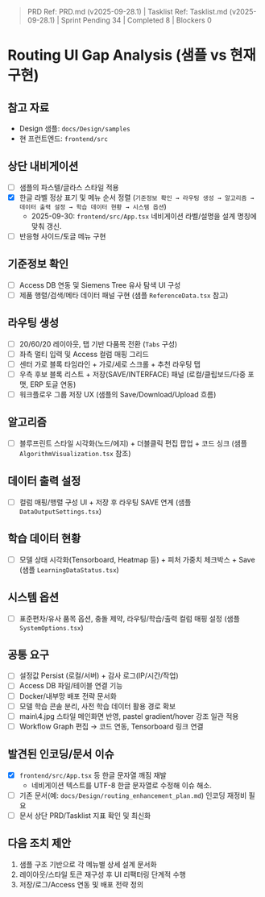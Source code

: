 ﻿> PRD Ref: PRD.md (v2025-09-28.1) | Tasklist Ref: Tasklist.md (v2025-09-28.1) | Sprint Pending 34 | Completed 8 | Blockers 0

# Routing UI Gap Analysis (샘플 vs 현재 구현)

## 참고 자료
- Design 샘플: `docs/Design/samples`
- 현 프런트엔드: `frontend/src`

## 상단 내비게이션
- [ ] 샘플의 파스텔/글라스 스타일 적용
- [x] 한글 라벨 정상 표기 및 메뉴 순서 정렬 (`기준정보 확인 → 라우팅 생성 → 알고리즘 → 데이터 출력 설정 → 학습 데이터 현황 → 시스템 옵션`)
  - 2025-09-30: `frontend/src/App.tsx` 네비게이션 라벨/설명을 설계 명칭에 맞춰 갱신.
- [ ] 반응형 사이드/토글 메뉴 구현

## 기준정보 확인
- [ ] Access DB 연동 및 Siemens Tree 유사 탐색 UI 구성
- [ ] 제품 행렬/검색/메타 데이터 패널 구현 (샘플 `ReferenceData.tsx` 참고)

## 라우팅 생성
- [ ] 20/60/20 레이아웃, 탭 기반 다품목 전환 (`Tabs` 구성)
- [ ] 좌측 멀티 입력 및 Access 컬럼 매핑 그리드
- [ ] 센터 가로 블록 타임라인 + 가로/세로 스크롤 + 추천 라우팅 탭
- [ ] 우측 후보 블록 리스트 + 저장(SAVE/INTERFACE) 패널 (로컬/클립보드/다중 포맷, ERP 토글 연동)
- [ ] 워크플로우 그룹 저장 UX (샘플의 Save/Download/Upload 흐름)

## 알고리즘
- [ ] 블루프린트 스타일 시각화(노드/에지) + 더블클릭 편집 팝업 + 코드 싱크 (샘플 `AlgorithmVisualization.tsx` 참조)

## 데이터 출력 설정
- [ ] 컬럼 매핑/행렬 구성 UI + 저장 후 라우팅 SAVE 연계 (샘플 `DataOutputSettings.tsx`)

## 학습 데이터 현황
- [ ] 모델 상태 시각화(Tensorboard, Heatmap 등) + 피처 가중치 체크박스 + Save (샘플 `LearningDataStatus.tsx`)

## 시스템 옵션
- [ ] 표준편차/유사 품목 옵션, 충돌 제약, 라우팅/학습/출력 컬럼 매핑 설정 (샘플 `SystemOptions.tsx`)

## 공통 요구
- [ ] 설정값 Persist (로컬/서버) + 감사 로그(IP/시간/작업)
- [ ] Access DB 파일/테이블 연결 기능
- [ ] Docker/내부망 배포 전략 문서화
- [ ] 모델 학습 콘솔 분리, 사전 학습 데이터 활용 경로 확보
- [ ] main\4.jpg 스타일 메인화면 반영, pastel gradient/hover 강조 일관 적용
- [ ] Workflow Graph 편집 → 코드 연동, Tensorboard 링크 연결

## 발견된 인코딩/문서 이슈
- [x] `frontend/src/App.tsx` 등 한글 문자열 깨짐 재발
  - 네비게이션 텍스트를 UTF-8 한글 문자열로 수정해 이슈 해소.
- [ ] 기존 문서(예: `docs/Design/routing_enhancement_plan.md`) 인코딩 재정비 필요
- [ ] 문서 상단 PRD/Tasklist 지표 확인 및 최신화

## 다음 조치 제안
1. 샘플 구조 기반으로 각 메뉴별 상세 설계 문서화
2. 레이아웃/스타일 토큰 재구성 후 UI 리팩터링 단계적 수행
3. 저장/로그/Access 연동 및 배포 전략 정의
